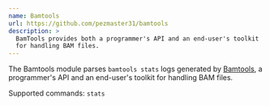 ```yaml
---
name: Bamtools
url: https://github.com/pezmaster31/bamtools
description: >
  BamTools provides both a programmer's API and an end-user's toolkit
  for handling BAM files.
---
```


The Bamtools module parses `bamtools stats` logs generated by
[Bamtools](https://github.com/pezmaster31/bamtools),
a programmer's API and an end-user's toolkit for handling BAM files.

Supported commands: `stats`
